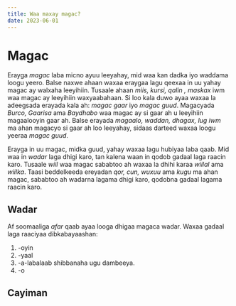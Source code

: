 ```yaml
---
title: Waa maxay magac?
date: 2023-06-01
---
```


# Magac
Erayga *magac* laba micno ayuu leeyahay, mid waa kan dadka iyo waddama loogu yeero. Balse naxwe ahaan waxaa eraygaa lagu qeexaa in uu yahay magac ay walxaha leeyihiin. Tusaale ahaan *miis, kursi, qalin , maskax* iwm waa magac ay leeyihiin waxyaabahaan. Si loo kala duwo ayaa waxaa la adeegsada erayada kala ah: *magac gaar* iyo *magac guud*. Magacyada *Burco, Gaarisa* ama *Baydhabo* waa magac ay si gaar ah u leeyihiin magaalooyin gaar ah. Balse erayada *magaalo, waddan, dhagax, lug iwm* ma ahan magacyo si gaar ah loo leeyahay, sidaas darteed waxaa loogu yeeraa *magac guud*.

Erayga in uu magac, midka guud, yahay waxaa lagu hubiyaa laba qaab. Mid waa in *wadar* laga dhigi karo, tan kalena waan in qodob gadaal laga raacin karo. Tusaale *wiil* waa magac sababtoo ah waxaa la dhihi karaa *wiilal* ama *wiilka*. Taasi beddelkeeda ereyadan *qor, cun, wuxuu* ama *kugu* ma ahan magac, sababtoo ah wadarna lagama dhigi karo, qodobna gadaal lagama raacin karo.

## Wadar
Af soomaaliga *afar* qaab ayaa looga dhigaa magaca wadar. Waxaa gadaal laga raaciyaa dibkabayaashan:

1. -oyin
2. -yaal
3. -a-labalaab shibbanaha ugu dambeeya.
4. -o

## Cayiman
